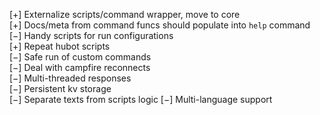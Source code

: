 [+] Externalize scripts/command wrapper, move to core  
[+] Docs/meta from command funcs should populate into `help` command  
[−] Handy scripts for run configurations  
[+] Repeat hubot scripts  
[−] Safe run of custom commands  
[−] Deal with campfire reconnects  
[−] Multi-threaded responses  
[−] Persistent kv storage  
[−] Separate texts from scripts logic
[−] Multi-language support  